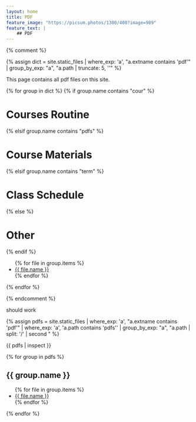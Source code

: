 ```yaml
---
layout: home
title: PDF
feature_image: "https://picsum.photos/1300/400?image=989"
feature_text: |
    ## PDF
---
```


{% comment %}

{% assign dict = site.static_files | where_exp: 'a', "a.extname contains 'pdf'" | group_by_exp: "a", "a.path | truncate: 5, ''" %}

This page contains all pdf files on this site.

{% for group in dict %}
{% if group.name contains "cour" %}
<h1>Courses Routine</h1>
{% elsif group.name contains "pdfs" %}
<h1>Course Materials</h1>
{% elsif group.name contains "term" %}
<h1>Class Schedule</h1>
{% else %}
<h1>Other</h1>
{% endif %}
<ul>
{% for file in group.items %}
<li><a href="{{ file.path }}">{{ file.name }}</a></li>
{% endfor %}
</ul>
{% endfor %}



{% endcomment %}

should work

{% assign pdfs = site.static_files | where_exp: 'a', "a.extname contains 'pdf'" | where_exp: 'a', 'a.path contains 'pdfs'' | group_by_exp: "a", "a.path | split: '/' | second " %}

{{ pdfs | inspect }}


{% for group in pdfs %}
<h2>{{ group.name }}</h2>
<ul>
{% for file in group.items %}
<li><a href="{{ file.path }}">{{ file.name }}</a></li>
{% endfor %}
</ul>

{% endfor %}
